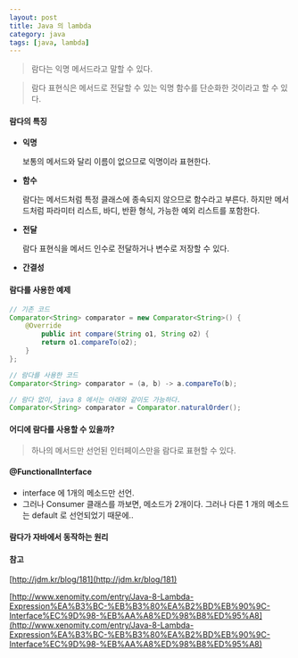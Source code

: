 ```yaml
---
layout: post
title: Java 의 lambda
category: java
tags: [java, lambda]
---
```


> 람다는 익명 메서드라고 말할 수 있다.

> 람다 표현식은 메서드로 전달할 수 있는 익명 함수를 단순화한 것이라고 할 수 있다.

#### 람다의 특징

- **익명**

	 보통의 메서드와 달리 이름이 없으므로 익명이라 표현한다.
- **함수**

	 람다는 메서드처럼 특정 클래스에 종속되지 않으므로 함수라고 부른다. 하지만 메서드처럼 파라미터 리스트, 바디, 반환 형식, 가능한 예외 리스트를 포함한다.
- **전달**

	 람다 표현식을 메서드 인수로 전달하거나 변수로 저장할 수 있다.
- **간결성**


#### 람다를 사용한 예제

```java
// 기존 코드
Comparator<String> comparator = new Comparator<String>() {
	@Override
		public int compare(String o1, String o2) {
		return o1.compareTo(o2);
	}
};

// 람다를 사용한 코드
Comparator<String> comparator = (a, b) -> a.compareTo(b);

// 람다 없이, java 8 에서는 아래와 같이도 가능하다.
Comparator<String> comparator = Comparator.naturalOrder();
```

#### 어디에 람다를 사용할 수 있을까?

> 하나의 메서드만 선언된 인터페이스만을 람다로 표현할 수 있다.

#### @FunctionalInterface
- interface 에 1개의 메소드만 선언.
- 그러나 Consumer 클래스를 까보면, 메소드가 2개이다. 그러나 다른 1 개의 메소드는  default 로 선언되었기 때문에..

#### 람다가 자바에서 동작하는 원리

#### 참고
[http://jdm.kr/blog/181](http://jdm.kr/blog/181)

[http://www.xenomity.com/entry/Java-8-Lambda-Expression%EA%B3%BC-%EB%B3%80%EA%B2%BD%EB%90%9C-Interface%EC%9D%98-%EB%AA%A8%ED%98%B8%ED%95%A8](http://www.xenomity.com/entry/Java-8-Lambda-Expression%EA%B3%BC-%EB%B3%80%EA%B2%BD%EB%90%9C-Interface%EC%9D%98-%EB%AA%A8%ED%98%B8%ED%95%A8)



